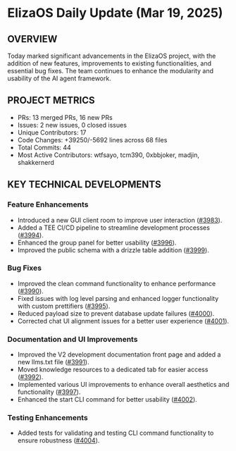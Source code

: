 # ElizaOS Daily Update (Mar 19, 2025)

## OVERVIEW 
Today marked significant advancements in the ElizaOS project, with the addition of new features, improvements to existing functionalities, and essential bug fixes. The team continues to enhance the modularity and usability of the AI agent framework.

## PROJECT METRICS
- PRs: 13 merged PRs, 16 new PRs
- Issues: 2 new issues, 0 closed issues
- Unique Contributors: 17
- Code Changes: +39250/-5692 lines across 68 files
- Total Commits: 44
- Most Active Contributors: wtfsayo, tcm390, 0xbbjoker, madjin, shakkernerd

## KEY TECHNICAL DEVELOPMENTS

### Feature Enhancements
- Introduced a new GUI client room to improve user interaction ([#3983](https://github.com/elizaos/eliza/pull/3983)).
- Added a TEE CI/CD pipeline to streamline development processes ([#3994](https://github.com/elizaos/eliza/pull/3994)).
- Enhanced the group panel for better usability ([#3996](https://github.com/elizaos/eliza/pull/3996)).
- Improved the public schema with a drizzle table addition ([#3999](https://github.com/elizaos/eliza/pull/3999)).

### Bug Fixes
- Improved the clean command functionality to enhance performance ([#3990](https://github.com/elizaos/eliza/pull/3990)).
- Fixed issues with log level parsing and enhanced logger functionality with custom prettifiers ([#3995](https://github.com/elizaos/eliza/pull/3995)).
- Reduced payload size to prevent database update failures ([#4000](https://github.com/elizaos/eliza/pull/4000)).
- Corrected chat UI alignment issues for a better user experience ([#4001](https://github.com/elizaos/eliza/pull/4001)).

### Documentation and UI Improvements
- Improved the V2 development documentation front page and added a new llms.txt file ([#3991](https://github.com/elizaos/eliza/pull/3991)).
- Moved knowledge resources to a dedicated tab for easier access ([#3992](https://github.com/elizaos/eliza/pull/3992)).
- Implemented various UI improvements to enhance overall aesthetics and functionality ([#3997](https://github.com/elizaos/eliza/pull/3997)).
- Enhanced the start CLI command for better usability ([#4002](https://github.com/elizaos/eliza/pull/4002)).

### Testing Enhancements
- Added tests for validating and testing CLI command functionality to ensure robustness ([#4004](https://github.com/elizaos/eliza/pull/4004)).